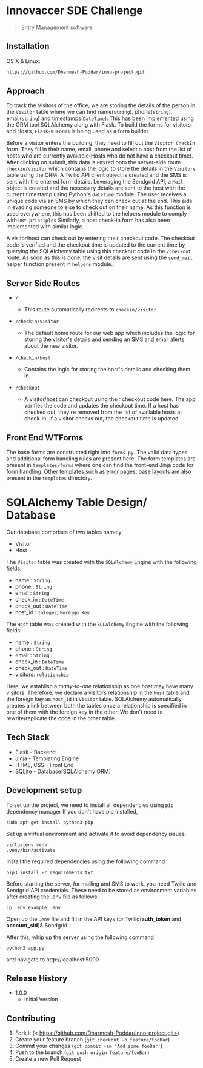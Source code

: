 # Innovaccer SDE Challenge
> Entry Management software

## Installation

OS X & Linux:

```sh
https://github.com/Dharmesh-Poddar/inno-project.git
```

## Approach
To track the Visitors of the office, we are storing the details of the person in the `Visitor` table where we can find name(`string`), phone(`string`), email(`string`) and timestamps(`DateTime`). This has been implemented using the ORM tool SQLAlchemy along with Flask.
To build the forms for visitors and Hosts, `Flask-WTForms` is being used as a form builder. 

Before a visitor enters the building, they need to fill out the `Visitor CheckIn` form. They fill in their name, email, phone and select a host from the list of hosts who are currently available(Hosts who do not have a checkout time). After clicking on submit, this data is `POST`ed onto the server-side route `checkin/visitor` which contains the logic to store the details in the `Visitors` table using the ORM. A Twilio API client object is created and the SMS is sent with the entered form details. Leveraging the Sendgrid API, a `Mail` object is created and the necessary details are sent to the host with the current timestamp using Python's `datetime` module. The user receives a unique code via an SMS by which they can check out at the end. This aids in evading someone to else to check out on their name.
As this function is used everywhere, this has been shifted to the helpers module to comply with `DRY principles`
Similarly, a host check-in form has also been implemented with similar logic.

A visitor/host can check out by entering their checkout code. The checkout code is verified and the checkout time is updated to the current time by querying the SQLAlchemy table using this checkout code in the `/checkout` route. As soon as this is done, the visit details are sent using the `send_mail` helper function present in `helpers` module.

## Server Side Routes
+ `/`
    - This route automatically redirects to `checkin/visitor`

+ `/checkin/visitor`
    - The default home route for our web app which includes the logic for storing the visitor's details and sending an SMS and email alerts about the new visitor.
+ `/checkin/host`
    - Contains the logic for storing the host's details and checking them in. 

+ `/checkout`
     - A visitor/host can checkout using their checkout code here. The app verifies the code and updates the checkout time. If a host has checked out, they're removed from the list of available hosts at check-in. If a visitor checks out, the checkout time is updated.

## Front End WTForms
The base forms are constructed right into `forms.py`. The valid data types and additional form handling rules are present here.
The form templates are present in `templates/forms` where one can find the front-end Jinja code for form handling. Other templates such as error pages, base layouts are also present in the `templates` directory.

# SQLAlchemy Table Design/ Database
Our database comprises of two tables namely:
- Visitor
- Host

The `Visitor` table was created with the `SQLAlchemy` Engine with the following fields:
+ name : `String`
+ phone : `String`
+ email : `String`
+ check_in : `DateTime`
+ check_out : `DateTime`
+ host_id : `Integer`, `Foreign Key`

The `Host` table was created with the `SQLAlchemy` Engine with the following fields:
+ name : `String`
+ phone : `String`
+ email : `String`
+ check_in : `DateTime`
+ check_out : `DateTime`
+ visitors: `relationship`

Here, we establish a *many-to-one* relationship as one host may have many visitors. Therefore, we declare a visitors relationship in the `Host` table and the foreign key as `host_id` in `Visitor` table. SQLAlchemy automatically creates a link between both the tables once a relationship is specified in one of them with the foreign key in the other. We don't need to rewrite/replicate the code in the other table.


## Tech Stack 

+ Flask - Backend
+ Jinja - Templating Engine
+ HTML, CSS - Front End
+ SQLite - Database(SQLAlchemy ORM)

## Development setup

To set up the project, we need to install all dependencies using `pip` dependency manager
If you don't have pip installed,

```
sudo apt-get install python3-pip
```

Set up a virtual environment and activate it to avoid dependency issues.

```
virtualenv venv
.venv/bin/activate
```

Install the required dependencies using the following command
```
pip3 install -r requirements.txt
```

Before starting the server, for mailing and SMS to work, you need Twilio and Sendgrid API credentials.
These need to be stored as environment variables after creating the .env file as follows
```
cp .env.example .env
```

Open up the `.env` file and fill in the API keys for Twilio(**auth_token** and **account_sid**)& Sendgrid

After this, whip up the server using the following command

```
python3 app.py
```

and navigate to http://localhost:5000

## Release History

* 1.0.0
    * Initial Version


## Contributing

1. Fork it (< https://github.com/Dharmesh-Poddar/inno-project.git>)
2. Create your feature branch (`git checkout -b feature/fooBar`)
3. Commit your changes (`git commit -am 'Add some fooBar'`)
4. Push to the branch (`git push origin feature/fooBar`)
5. Create a new Pull Request
